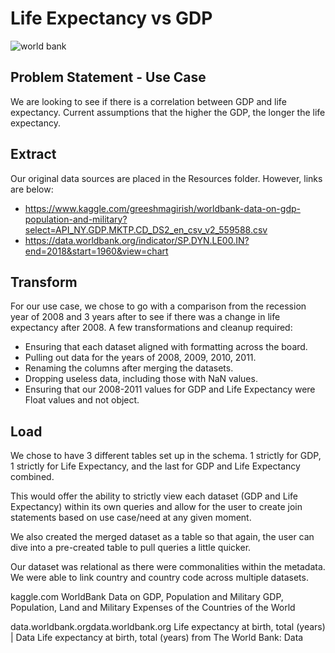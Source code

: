 # Life Expectancy vs GDP

![world bank](https://user-images.githubusercontent.com/60836219/101261987-f9257f80-36ef-11eb-88b4-666df8d51498.png)

## Problem Statement - Use Case
We are looking to see if there is a correlation between GDP and life expectancy. Current assumptions that the higher the GDP, the longer the life expectancy. 

## Extract
Our original data sources are placed in the Resources folder. However, links are below:
* https://www.kaggle.com/greeshmagirish/worldbank-data-on-gdp-population-and-military?select=API_NY.GDP.MKTP.CD_DS2_en_csv_v2_559588.csv
* https://data.worldbank.org/indicator/SP.DYN.LE00.IN?end=2018&start=1960&view=chart 

## Transform
For our use case, we chose to go with a comparison from the recession year of 2008 and 3 years after to see if there was a change in life expectancy after 2008. 
A few transformations and cleanup required: 
* Ensuring that each dataset aligned with formatting across the board. 
* Pulling out data for the years of 2008, 2009, 2010, 2011. 
* Renaming the columns after merging the datasets. 
* Dropping useless data, including those with NaN values. 
* Ensuring that our 2008-2011 values for GDP and Life Expectancy were Float values and not object.

## Load
We chose to have 3 different tables set up in the schema. 1 strictly for GDP, 1 strictly for Life Expectancy, and the last for GDP and Life Expectancy combined. 

This would offer the ability to strictly view each dataset (GDP and Life Expectancy) within its own queries and allow for the user to create join statements based on use case/need at any given moment.

We also created the merged dataset as a table so that again, the user can dive into a pre-created table to pull queries a little quicker. 

Our dataset was relational as there were commonalities within the metadata. We were able to link country and country code across multiple datasets.

kaggle.com
WorldBank Data on GDP, Population and Military
GDP, Population, Land and Military Expenses of the Countries of the World

data.worldbank.orgdata.worldbank.org
Life expectancy at birth, total (years) | Data
Life expectancy at birth, total (years) from The World Bank: Data
